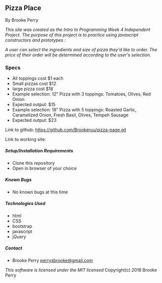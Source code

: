 ## Pizza Place

By Brooke Perry

_This site was created as the Intro to Programming Week 4 Independent Project. The purpose of this project is to practice using javascript constructors and prototypes :_

_A user can select the ingredients and size of pizza they'd like to order. The price of their order will be determined according to the user's selection._


### Specs
 * All toppings cost $1 each
 * Small pizzas cost $12
 * large pizza cost $18
  * Example selection: 12" Pizza with 3 toppings: Tomatoes, Olives, Red Onion
  * Expected output: $15
  * Example selection: 18" Pizza with 5 toppings: Roasted Garlic, Caramelized Onion, Fresh Basil, Olives, Tempeh Sausage
  * Expected output: $23


Link to github: https://github.com/Brookeruu/pizza-page.git

Link to working site:

##### Setup/Installation Requirements
* Clone this repository
* Open in browser of your choice


##### Known Bugs
 * No known bugs at this time

##### Technologies Used
* html
* CSS
* bootstrap
* javascript
* jQuery

##### Contact
* Brooke Perry perrysbrooke@gmail.com

_This software is licensed under the MIT licensed_
Copyright(c) 2018 Brooke Perry
